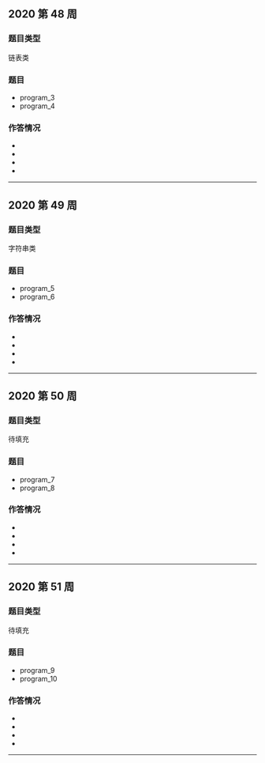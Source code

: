 ## 2020 第 48 周
### 题目类型
链表类
### 题目
- program_3
- program_4 
### 作答情况
- 
- 
- 
- 
---
## 2020 第 49 周
### 题目类型
字符串类
### 题目
- program_5
- program_6 
### 作答情况
- 
- 
- 
-
---
## 2020 第 50 周
### 题目类型
待填充
### 题目
- program_7
- program_8 
### 作答情况
- 
- 
- 
-
---
## 2020 第 51 周
### 题目类型
待填充
### 题目
- program_9
- program_10 
### 作答情况
- 
- 
- 
-
--- 